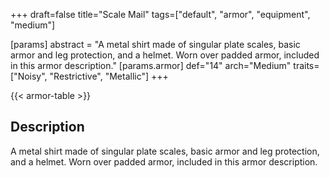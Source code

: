 +++
draft=false
title="Scale Mail"
tags=["default", "armor", "equipment", "medium"]

[params]
  abstract = "A metal shirt made of singular plate scales, basic armor and leg protection, and a helmet. Worn over padded armor, included in this armor description."
  [params.armor]
    def="14"
    arch="Medium"
    traits=["Noisy", "Restrictive", "Metallic"]
+++

{{< armor-table >}}

## Description
A metal shirt made of singular plate scales, basic armor and leg protection, and a helmet. Worn over padded armor, included in this armor description.
